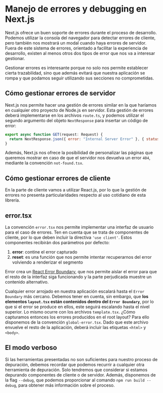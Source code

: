 # Manejo de errores y debugging en Next.js

Next.js ofrece un buen soporte de errores durante el proceso de desarrollo. Podemos utilizar la consola del navegador para detectar errores de cliente, pero también nos mostrará un modal cuando haya errores de servidor. Fuera de este sistema de errores, orientado a facilitar la experiencia de desarrollo, existen al menos otros dos tipos de error que nos va a interesar gestionar.

Gestionar errores es interesante porque no solo nos permite establecer cierta trazabilidad, sino que además evitará que nuestra aplicación se rompa y que podamos seguir utilizando sus secciones no comprometidas.

## Cómo gestionar errores de servidor

Next.js nos permite hacer una gestión de errores similar en la que haríamos en cualquier otro proyecto de Node.js en servidor. Esta gestión de errores deberá implementarse en los archivos `route.ts`, y podemos utilizar el segundo argumento del objeto `NextResponse` para insertar un código de error:

```javascript
export async function GET(request: Request) {
  return NextResponse.json({ error: "Internal Server Error" }, { status: 500 });
}
```

Además, Next.js nos ofrece la posibilidad de personalizar las páginas que queremos mostrar en caso de que el servidor nos devuelva un error `404`, mediante la convención `not-found.tsx`.

## Cómo gestionar errores de cliente

En la parte de cliente vamos a utilizar React.js, por lo que la gestión de errores no presenta particularidades respecto al uso cotidiano de esta librería.

## error.tsx

La convención `error.tsx` nos permite implementar una interfaz de usuario para el caso de errores. Ten en cuenta que se trata de componentes de cliente, por lo que deben incluir la directiva `'use client'`. Estos componentes recibirán dos parámetros por defecto:

1. **error**: contine el error capturado
1. **reset**: es una función que nos permite intentar recuperarnos del error volviendo a renderizar el segmento

Error crea un [React Error Boundary](https://react.dev/reference/react/Component#catching-rendering-errors-with-an-error-boundary), que nos permite aislar el error para que el resto de la interfaz siga funcionando y la parte perjudicada muestre un contenido alternativo.

Cualquier error arrojado en nuestra aplicación escalará hasta el `Error Boundary` más cercano. Debemos tener en cuenta, sin embargo, que **los elementos `layout.tsx` están contenidos dentro del `Error Boundary`**, por lo que si el error se produce en ellos, este seguirá escalando hasta el nivel superior. Lo mismo ocurre con los archivos `template.tsx`. ¿Cómo capturamos entonces los errores producidos en el root layout? Para ello disponemos de la convención `global-error.tsx`. Dado que este archivo envuelve el resto de la aplicación, deberá incluir las etiquetas `<html>` y `<body>`.

## El modo verboso

Si las herramientas presentadas no son suficientes para nuestro proceso de depuración, debemos recordar que podemos recurrir a cualquier otra herramienta de depuración. Solo tendremos que considerar si estamos depurando componentes de cliente o de servidor. Además, disponemos de la flag `--debug`, que podemos proporcionar al comando `npm run build --debug`, para obtener más información sobre el proceso.
